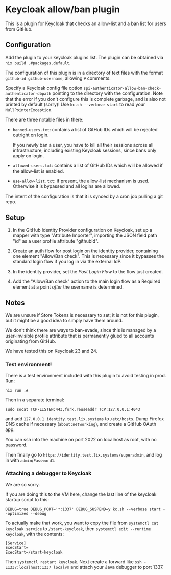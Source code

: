 # Keycloak allow/ban plugin

This is a plugin for Keycloak that checks an allow-list and a ban list for
users from GitHub.

## Configuration

Add the plugin to your keycloak plugins list. The plugin can be obtained via
`nix build .#packages.default`.

The configuration of this plugin is in a directory of text files with the
format `github-id github-username`, allowing `#` comments.

Specify a Keycloak config file option
`spi-authenticator-allow-ban-check-authenticator-dbpath` pointing to the
directory with the configuration. Note that the error if you don't configure
this is complete garbage, and is also not printed by default (sorry)! Use
`kc.sh --verbose start` to read your `NullPointerException`.

There are three notable files in there:
- `banned-users.txt`: contains a list of GitHub IDs which will be rejected
  outright on login.

  If you newly ban a user, you have to kill all their sessions across all
  infrastructure, including existing Keycloak sessions, since bans only apply
  on login.
- `allowed-users.txt`: contains a list of GitHub IDs which will be allowed if the
  allow-list is enabled.
- `use-allow-list.txt`: if present, the allow-list mechanism is used. Otherwise
  it is bypassed and all logins are allowed.

The intent of the configuration is that it is synced by a cron job pulling a
git repo.

## Setup

1. In the GitHub Identity Provider configuration on Keycloak, set up a mapper with
   type "Attribute Importer", importing the JSON field path "id" as a user
   profile attribute "githubId".

2. Create an auth flow for post login on the identity provider, containing one
   element "Allow/Ban check". This is necessary since it bypasses the standard
   login flow if you log in via the external IdP.

3. In the identity provider, set the *Post Login Flow* to the flow just
   created.

4. Add the "Allow/Ban check" action to the main login flow as a Required
   element at a point *after* the username is determined.

## Notes

We are unsure if Store Tokens is necessary to set; it is not for this plugin,
but it might be a good idea to simply have them around.

We don't think there are ways to ban-evade, since this is managed by a
user-invisible profile attribute that is permanently glued to all accounts
originating from GitHub.

We have tested this on Keycloak 23 and 24.

### Test environment!

There is a test environment included with this plugin to avoid testing in prod.
Run:

```
nix run .#
```

Then in a separate terminal:

```
sudo socat TCP-LISTEN:443,fork,reuseaddr TCP:127.0.0.1:4043
```

and add `127.0.0.1 identity.test.lix.systems` to `/etc/hosts`. Dump Firefox
DNS cache if necessary (`about:networking`), and create a GitHub OAuth app.

You can ssh into the machine on port 2022 on localhost as root, with no
password.

Then finally go to `https://identity.test.lix.systems/superadmin`, and log in
with `admin`/`Password1`.

### Attaching a debugger to Keycloak

We are so sorry.

If you are doing this to the VM here, change the last line of the keycloak
startup script to this:

`DEBUG=true DEBUG_PORT='*:1337' DEBUG_SUSPEND=y kc.sh --verbose start --optimized --debug`

To actually make that work, you want to copy the file from `systemctl cat
keycloak.service` to `/start-keycloak`, then `systemctl edit --runtime
keycloak`, with the contents:

```
[Service]
ExecStart=
ExecStart=/start-keycloak
```

Then `systemctl restart keycloak`. Next create a forward like `ssh
-L1337:localhost:1337 localvm` and attach your Java debugger to port 1337.
